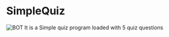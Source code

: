 # SimpleQuiz
![BOT]([https://images.app.goo.gl/tf7YoYSTEuNQcjfbA](https://uploadnow.io/files/MscsxzX))
It is a Simple quiz program loaded with 5 quiz questions
